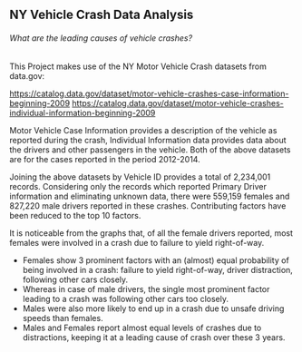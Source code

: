 ## NY Vehicle Crash Data Analysis
###### What are the leading causes of vehicle crashes?

This Project makes use of the NY Motor Vehicle Crash datasets from data.gov:

https://catalog.data.gov/dataset/motor-vehicle-crashes-case-information-beginning-2009
https://catalog.data.gov/dataset/motor-vehicle-crashes-individual-information-beginning-2009

Motor Vehicle Case Information provides a description of the vehicle as reported during the crash, 
Individual Information data provides data about the drivers and other passengers in the vehicle.
Both of the above datasets are for the cases reported in the period 2012-2014.

Joining the above datasets by Vehicle ID provides a total of 2,234,001 records.
Considering only the records which reported Primary Driver information and eliminating unknown data, there were 559,159 females and 827,220 male drivers reported in these crashes.
Contributing factors have been reduced to the top 10 factors.

It is noticeable from the graphs that, of all the female drivers reported, most females were involved in a crash due to failure to yield right-of-way.
* Females show 3 prominent factors with an (almost) equal probability of being involved in a crash: failure to yield right-of-way, driver distraction, following other cars closely.
* Whereas in case of male drivers, the single most prominent factor leading to a crash was following other cars too closely.
* Males were also more likely to end up in a crash due to unsafe driving speeds than females.
* Males and Females report almost equal levels of crashes due to distractions, keeping it at a leading cause of crash over these 3 years.

